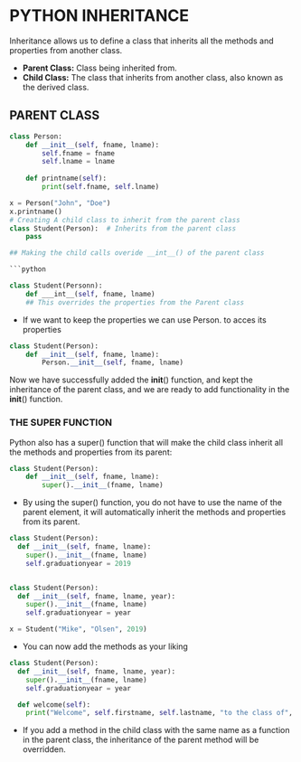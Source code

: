 # PYTHON INHERITANCE

Inheritance allows us to define a class that inherits all the methods and properties from another class.

- **Parent Class:** Class being inherited from.
- **Child Class:** The class that inherits from another class, also known as the derived class.

## PARENT CLASS

```python
class Person:
    def __init__(self, fname, lname):
        self.fname = fname
        self.lname = lname
  
    def printname(self):
        print(self.fname, self.lname)

x = Person("John", "Doe")
x.printname()
# Creating A child class to inherit from the parent class
class Student(Person):  # Inherits from the parent class
    pass

## Making the child calls overide __int__() of the parent class

```python

class Student(Personn):
    def ___int__(self, fname, lname)
    ## This overrides the properties from the Parent class
```

- If we want to keep the properties we can use Person. to acces its 
properties

```python
class Student(Person):
    def __init__(self, fname, lname):
        Person.__init__(self, fname, lname)
```

Now we have successfully added the __init__() function, and kept the inheritance of the parent class, and we are ready to add functionality in the __init__() function.

### THE SUPER FUNCTION

Python also has a super() function that will make the child class inherit all the methods and properties from its parent:

```python
class Student(Person):
    def __init__(self, fname, lname):
        super().__init__(fname, lname)
```

- By using the super() function, you do not have to use the name of the parent element, it will automatically inherit the methods and properties from its parent.

```python
class Student(Person):
  def __init__(self, fname, lname):
    super().__init__(fname, lname)
    self.graduationyear = 2019


class Student(Person):
  def __init__(self, fname, lname, year):
    super().__init__(fname, lname)
    self.graduationyear = year

x = Student("Mike", "Olsen", 2019)
```

- You can now add the methods as your liking

```python
class Student(Person):
  def __init__(self, fname, lname, year):
    super().__init__(fname, lname)
    self.graduationyear = year

  def welcome(self):
    print("Welcome", self.firstname, self.lastname, "to the class of", self.graduationyear)
```
- If you add a method in the child class with the same name as a function in the parent class, the inheritance of the parent method will be overridden.